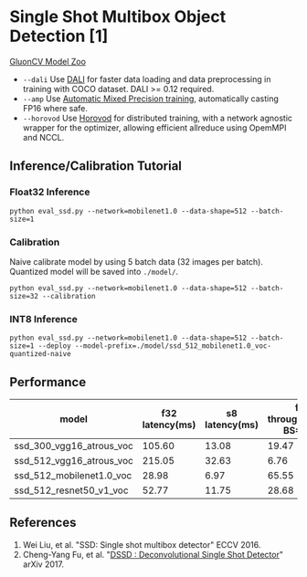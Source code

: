 # Single Shot Multibox Object Detection [1]

[GluonCV Model Zoo](http://gluon-cv.mxnet.io/model_zoo/index.html#object-detection)

- `--dali` Use [DALI](https://docs.nvidia.com/deeplearning/sdk/dali-developer-guide/docs/index.html) for faster data loading and data preprocessing in training with COCO dataset. DALI >= 0.12 required.
- `--amp` Use [Automatic Mixed Precision training](https://mxnet.incubator.apache.org/versions/master/tutorials/amp/amp_tutorial.html), automatically casting FP16 where safe.
- `--horovod` Use [Horovod](https://github.com/horovod/horovod) for distributed training, with a network agnostic wrapper for the optimizer, allowing efficient allreduce using OpemMPI and NCCL.

## Inference/Calibration Tutorial

### Float32 Inference

```
python eval_ssd.py --network=mobilenet1.0 --data-shape=512 --batch-size=1
```

### Calibration

Naive calibrate model by using 5 batch data (32 images per batch). Quantized model will be saved into `./model/`.

```
python eval_ssd.py --network=mobilenet1.0 --data-shape=512 --batch-size=32 --calibration
```

### INT8 Inference

```
python eval_ssd.py --network=mobilenet1.0 --data-shape=512 --batch-size=1 --deploy --model-prefix=./model/ssd_512_mobilenet1.0_voc-quantized-naive
```

## Performance

model | f32 latency(ms) | s8 latency(ms) | f32 throughput(fps, BS=256) | s8 throughput(fps, BS=256) | f32 accuracy | s8 accuracy
-- | -- | -- | -- | -- | -- | --
ssd_300_vgg16_atrous_voc | 105.60 | 13.08 | 19.47 | 110.14 | 77.49 | 77.49
ssd_512_vgg16_atrous_voc | 215.05 | 32.63 | 6.76 | 36.56 | 78.82 | 78.82
ssd_512_mobilenet1.0_voc | 28.98 | 6.97 | 65.55 | 210.17 | 75.51 | 75.49
ssd_512_resnet50_v1_voc | 52.77 | 11.75 | 28.68 | 143.61 | 80.24 | 80.23

## References
1. Wei Liu, et al. "SSD: Single shot multibox detector" ECCV 2016.
2. Cheng-Yang Fu, et al. "[DSSD : Deconvolutional Single Shot Detector](https://arxiv.org/abs/1701.06659)" arXiv 2017.
